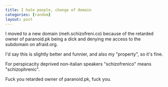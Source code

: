 ```yaml
---
title: I hate people, change of domain
categories: [random]
layout: post
---
```


I moved to a new domain (meh.schizofreni.co) because of the retarded owner of paranoid.pk being a dick and
denying me access to the subdomain on afraid.org.

I'd say this is slightly better and funnier, and also my "property", so it's fine.

For perspicacity deprived non-italian speakers "schizofrenico" means "schizophrenic".

Fuck you retarded owner of paranoid.pk, fuck you.

